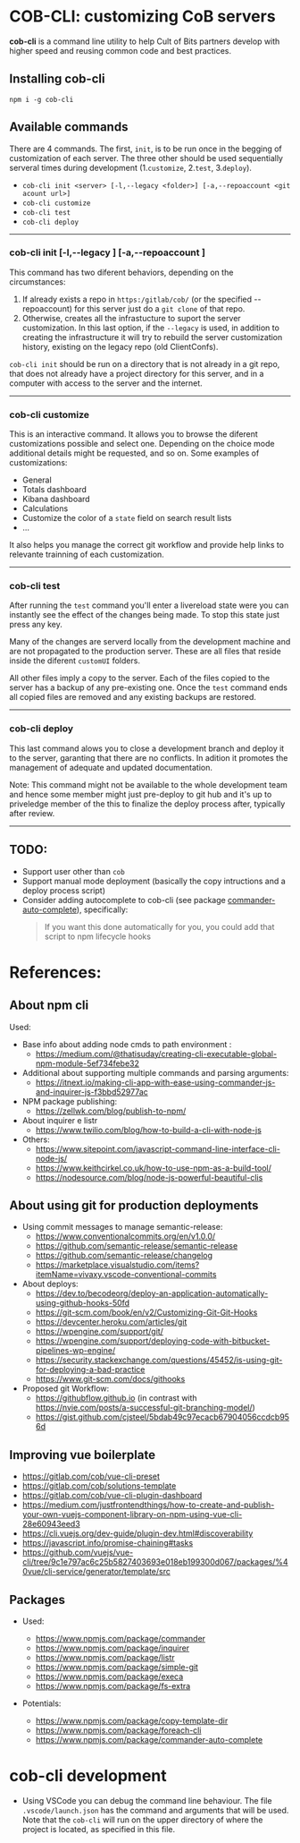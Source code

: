 # COB-CLI: customizing CoB servers
__cob-cli__ is a command line utility to help Cult of Bits partners develop with higher speed and reusing common code and best practices.

## Installing cob-cli
`npm i -g cob-cli`

## Available commands

There are 4 commands. The first, `init`, is to be run once in the begging of customization of each server. The three other should be used sequentially serveral times during development (1.`customize`, 2.`test`, 3.`deploy`).

 * `cob-cli init <server> [-l,--legacy <folder>] [-a,--repoaccount <git acount url>]`
 * `cob-cli customize`
 * `cob-cli test`
 * `cob-cli deploy`

---

### cob-cli init <server> [-l,--legacy <folder>] [-a,--repoaccount <git acount url>]

This command has two diferent behaviors, depending on the circumstances:
 1. If already exists a repo in `https:/gitlab/cob/` (or the specified --repoaccount) for this server just do a `git clone` of that repo.
 2. Otherwise, creates all the infrastucture to suport the server customization. In this last option, if the `--legacy` is used, in addition to creating the infrastructure it will try to rebuild the server customization history, existing on the legacy repo (old ClientConfs).

`cob-cli init` should be run on a directory that is not already in a git repo, that does not already have a project directory for this server, and in a computer with access to the server and the internet.

---

### cob-cli customize

This is an interactive command. It allows you to browse the diferent customizations possible and select one. Depending on the choice mode additional details might be requested, and so on. Some examples of customizations:

 * General 
 * Totals dashboard
 * Kibana dashboard
 * Calculations
 * Customize the color of a `state` field on search result lists
 * ...

It also helps you manage the correct git workflow and provide help links to relevante trainning of each customization.

---

### cob-cli test
After running the `test` command you'll enter a livereload state were you can instantly see the effect of the changes being made. To stop this state just press any key.

Many of the changes are serverd locally from the development machine and are not propagated to the production server. These are all files that reside inside the diferent `customUI` folders. 

All other files imply a copy to the server. Each of the files copied to the server has a backup of any pre-existing one. Once the `test` command ends all copied files are removed and any existing backups are restored.

---

### cob-cli deploy
This last command alows you to close a development branch and deploy it to the server, garanting that there are no conflicts.
In adition it promotes the management of adequate and updated documentation.

Note: This command might not be available to the whole development team and hence some member might just pre-deploy to git hub and it's up to priveledge member of the this to finalize the deploy process after, typically after review.

---

## TODO:
   * Support user other than `cob`
   * Support manual mode deployment (basically the copy intructions and a deploy process script)
   * Consider adding autocomplete to cob-cli (see package [commander-auto-complete](https://www.npmjs.com/package/commander-auto-complete)), specifically:
      > If you want this done automatically for you, you could add that script to npm lifecycle hooks


# References:

## About npm cli
Used:
   * Base info about adding node cmds to path environment :
      * https://medium.com/@thatisuday/creating-cli-executable-global-npm-module-5ef734febe32
   * Additional about supporting multiple commands and parsing arguments: 
      * https://itnext.io/making-cli-app-with-ease-using-commander-js-and-inquirer-js-f3bbd52977ac
   * NPM package publishing: 
      * https://zellwk.com/blog/publish-to-npm/
   * About inquirer e listr
      * https://www.twilio.com/blog/how-to-build-a-cli-with-node-js
   * Others:
      * https://www.sitepoint.com/javascript-command-line-interface-cli-node-js/
      * https://www.keithcirkel.co.uk/how-to-use-npm-as-a-build-tool/
      * https://nodesource.com/blog/node-js-powerful-beautiful-clis

## About using git for production deployments
   * Using commit messages to manage semantic-release:
      * https://www.conventionalcommits.org/en/v1.0.0/
      * https://github.com/semantic-release/semantic-release
      * https://github.com/semantic-release/changelog
      * https://marketplace.visualstudio.com/items?itemName=vivaxy.vscode-conventional-commits
   * About deploys: 
      * https://dev.to/becodeorg/deploy-an-application-automatically-using-github-hooks-50fd
      * https://git-scm.com/book/en/v2/Customizing-Git-Git-Hooks
      * https://devcenter.heroku.com/articles/git
      * https://wpengine.com/support/git/
      * https://wpengine.com/support/deploying-code-with-bitbucket-pipelines-wp-engine/
      * https://security.stackexchange.com/questions/45452/is-using-git-for-deploying-a-bad-practice
      * https://www.git-scm.com/docs/githooks
   * Proposed git Workflow: 
      * https://githubflow.github.io (in contrast with https://nvie.com/posts/a-successful-git-branching-model/)
      * https://gist.github.com/cjsteel/5bdab49c97ecacb67904056ccdcb956d

## Improving vue boilerplate
 * https://gitlab.com/cob/vue-cli-preset
 * https://gitlab.com/cob/solutions-template
 * https://gitlab.com/cob/vue-cli-plugin-dashboard
 * https://medium.com/justfrontendthings/how-to-create-and-publish-your-own-vuejs-component-library-on-npm-using-vue-cli-28e60943eed3
 * https://cli.vuejs.org/dev-guide/plugin-dev.html#discoverability
 * https://javascript.info/promise-chaining#tasks
 * https://github.com/vuejs/vue-cli/tree/9c1e797ac6c25b5827403693e018eb199300d067/packages/%40vue/cli-service/generator/template/src

## Packages 
   * Used:
      * https://www.npmjs.com/package/commander
      * https://www.npmjs.com/package/inquirer
      * https://www.npmjs.com/package/listr
      * https://www.npmjs.com/package/simple-git
      * https://www.npmjs.com/package/execa
      * https://www.npmjs.com/package/fs-extra

   * Potentials:
      * https://www.npmjs.com/package/copy-template-dir
      * https://www.npmjs.com/package/foreach-cli
      * https://www.npmjs.com/package/commander-auto-complete

# cob-cli development

 * Using VSCode you can debug the command line behaviour. The file `.vscode/launch.json` has the command and arguments that will be used. Note that the `cob-cli` will run on the upper directory of where the project is located, as specified in this file.